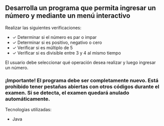## Desarrolla un programa que permita ingresar un número y mediante un menú interactivo

Realizar las siguientes verificaciones:
- ✓ Determinar si el número es par o impar
- ✓ Determinar si es positivo, negativo o cero
- ✓ Verificar si es múltiplo de 5
- ✓ Verificar si es divisible entre 3 y 4 al mismo tiempo

El usuario debe seleccionar qué operación desea realizar y luego ingresar un número.

### ¡Importante! El programa debe ser completamente nuevo. Está prohibido tener pestañas abiertas con otros códigos durante el examen. Si se detecta, el examen quedará anulado automáticamente.

Tecnologias utilizadas:
- Java